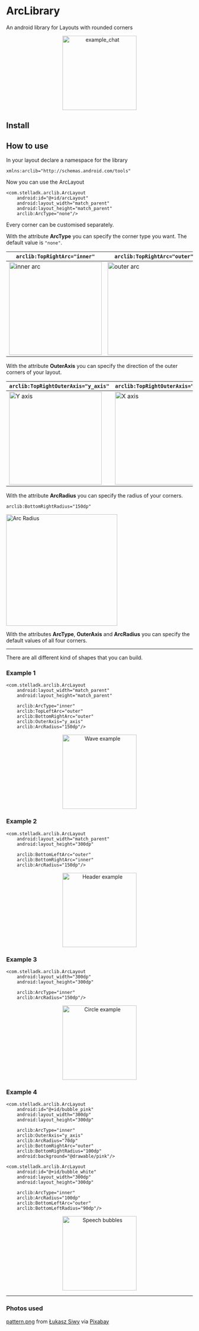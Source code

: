 # ArcLibrary
An android library for Layouts with rounded corners

<p align="center">
<img src="preview/example_chat.jpg" alt="example_chat" width="200"/>
</p>


## Install



## How to use
In your layout declare a namespace for the library

    xmlns:arclib="http://schemas.android.com/tools"

Now you can use the ArcLayout 

    <com.stelladk.arclib.ArcLayout
        android:id="@+id/arcLayout"
        android:layout_width="match_parent"
        android:layout_height="match_parent"
        arclib:ArcType="none"/>


Every corner can be customised separately.

With the attribute **ArcType** you can specify the corner type you want. The default value is `"none"`.

|`arclib:TopRightArc="inner"`|`arclib:TopRightArc="outer"`|
|---|---|
|<img src="preview/inner_crop.jpg" alt="inner arc" width="250">|<img src="preview/outer_y_crop.jpg" alt="outer arc" width="250">|


With the attribute **OuterAxis** you can specify the direction of the outer corners of your layout.

|`arclib:TopRightOuterAxis="y_axis"`|`arclib:TopRightOuterAxis="x_axis"`|
|---|---|
|<img src="preview/outer_y_crop.jpg" alt="Y axis" width="250">|<img src="preview/outer_x_crop.jpg" alt="X axis" width="250">|

With the attribute **ArcRadius** you can specify the radius of your corners.

`arclib:BottomRightRadius="150dp"`

<img src="preview/arc.gif" alt="Arc Radius" width="300">

With the attributes **ArcType**, **OuterAxis** and **ArcRadius** you can specify the default values of all four corners.


---

There are all different kind of shapes that you can build.

### Example 1

    <com.stelladk.arclib.ArcLayout
        android:layout_width="match_parent"
        android:layout_height="match_parent"

        arclib:ArcType="inner"
        arclib:TopLeftArc="outer"
        arclib:BottomRightArc="outer"
        arclib:OuterAxis="y_axis"
        arclib:ArcRadius="150dp"/>

<p align="center">
<img src="preview/wave.jpg" alt="Wave example" width="200">
</p>

### Example 2

    <com.stelladk.arclib.ArcLayout
        android:layout_width="match_parent"
        android:layout_height="300dp"

        arclib:BottomLeftArc="outer"
        arclib:BottomRightArc="inner"
        arclib:ArcRadius="150dp"/>

<p align="center">
<img src="preview/header.jpg" alt="Header example" width="200"></p>

### Example 3

    <com.stelladk.arclib.ArcLayout
        android:layout_width="300dp"
        android:layout_height="300dp"

        arclib:ArcType="inner"
        arclib:ArcRadius="150dp"/>
<p align="center">
<img src="preview/circle.jpg" alt="Circle example" width="200">
</p>

### Example 4

    <com.stelladk.arclib.ArcLayout
        android:id="@+id/bubble_pink"
        android:layout_width="300dp"
        android:layout_height="300dp"

        arclib:ArcType="inner"
        arclib:OuterAxis="y_axis"
        arclib:ArcRadius="70dp"
        arclib:BottomRightArc="outer"
        arclib:BottomRightRadius="100dp"
        android:background="@drawable/pink"/>

    <com.stelladk.arclib.ArcLayout
        android:id="@+id/bubble_white"
        android:layout_width="300dp"
        android:layout_height="300dp"

        arclib:ArcType="inner"
        arclib:ArcRadius="100dp"
        arclib:BottomLeftArc="outer"
        arclib:BottomLeftRadius="90dp"/>

<p align="center">
<img src="preview/speech_bubbles.jpg" alt="Speech bubbles" width="200"></p>

---

### Photos used
[pattern.png](app/src/main/res/drawable/pattern.png) from <a href="https://pixabay.com/el/users/lucasgrey-679745/?utm_source=link-attribution&amp;utm_medium=referral&amp;utm_campaign=image&amp;utm_content=4032775" target="_blank">Łukasz Siwy</a> via <a href="https://pixabay.com/el/?utm_source=link-attribution&amp;utm_medium=referral&amp;utm_campaign=image&amp;utm_content=4032775" target="_blank">Pixabay</a>
